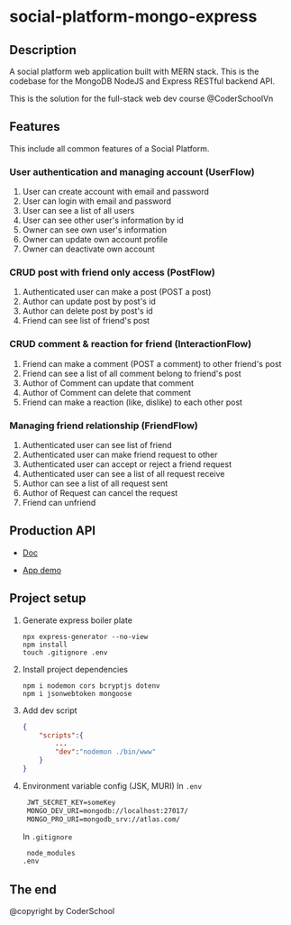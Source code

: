 # social-platform-mongo-express

## Description

A social platform web application built with MERN stack. This is the codebase for the MongoDB NodeJS and Express RESTful backend API.

This is the solution for the full-stack web dev course @CoderSchoolVn

## Features

This include all common features of a Social Platform.

### User authentication and managing account (UserFlow)

1. User can create account with email and password
2. User can login with email and password
3. User can see a list of all users
4. User can see other user's information by id
5. Owner can see own user's information
6. Owner can update own account profile
7. Owner can deactivate own account

### CRUD post with friend only access (PostFlow)

1. Authenticated user can make a post (POST a post)
2. Author can update post by post's id
3. Author can delete post by post's id
4. Friend can see list of friend's post

### CRUD comment & reaction for friend (InteractionFlow)

1. Friend can make a comment (POST a comment) to other friend's post
2. Friend can see a list of all comment belong to friend's post
3. Author of Comment can update that comment
4. Author of Comment can delete that comment
5. Friend can make a reaction (like, dislike) to each other post

### Managing friend relationship (FriendFlow)

1. Authenticated user can see list of friend
2. Authenticated user can make friend request to other
3. Authenticated user can accept or reject a friend request
4. Authenticated user can see a list of all request receive
5. Author can see a list of all request sent
6. Author of Request can cancel the request
7. Friend can unfriend

## Production API

- [Doc](https://app.swaggerhub.com/apis-docs/dhminh1024/CoderComm/1.0.0#/Reaction/createReaction)

- [App demo](https://codercomm-dot-cs-platform-306304.et.r.appspot.com/)

## Project setup

1. Generate express boiler plate

   ```console
   npx express-generator --no-view
   npm install
   touch .gitignore .env
   ```

2. Install project dependencies

   ```console
   npm i nodemon cors bcryptjs dotenv
   npm i jsonwebtoken mongoose
   ```

3. Add dev script

   ```json
   {
       "scripts":{
           ...
           "dev":"nodemon ./bin/www"
       }
   }
   ```

4. Environment variable config (JSK, MURI)
   In `.env`

   ```txt
    JWT_SECRET_KEY=someKey
    MONGO_DEV_URI=mongodb://localhost:27017/
    MONGO_PRO_URI=mongodb_srv://atlas.com/
   ```

   In `.gitignore`

   ```txt
    node_modules
   .env
   ```

## The end

@copyright by CoderSchool
